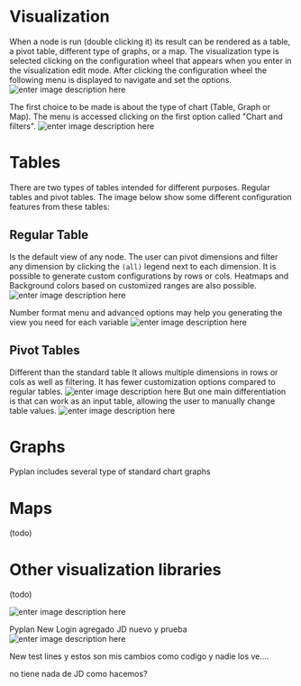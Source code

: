 # Visualization
When a node is run (double clicking it) its result can be rendered as a table, a pivot table, different type of graphs, or a map.
The visualization type is selected clicking on the configuration wheel that appears when you enter in the visualization edit mode. After clicking the configuration wheel the following menu is displayed to navigate and set the options.
![enter image description here](http://img.pyplan.org/viz-edit2.png)

The first choice to be made is about the type of chart (Table, Graph or Map). The menu is accessed clicking on the first option called "Chart and filters".
![enter image description here](http://img.pyplan.org/viz-viz-type1.png)


# Tables
There are two types of tables intended for different purposes. 
Regular tables and pivot tables.
The image below show some different configuration features from these tables:


## Regular Table
Is the default view of any node. The user can pivot dimensions and filter any dimension by clicking the `(all)` legend next to each dimension.
It is possible to generate custom configurations by rows or cols. Heatmaps and Background colors based on customized ranges are also possible.
 ![enter image description here](http://img.pyplan.org/viz-table-standard.png)
 
Number format menu and advanced options may help you generating the view you need for each variable
![enter image description here](http://img.pyplan.org/.png)
## Pivot Tables
Different than the standard table It allows multiple dimensions in rows or cols as well as filtering.
It has fewer customization options compared to regular tables.
![enter image description here](http://img.pyplan.org/viz-tables-dif1.png)
But one main differentiation is that can work as an input table, allowing the user to manually change table values.
![enter image description here](http://img.pyplan.org/viz-edit-table.png)
# Graphs
Pyplan includes several type of standard chart graphs
# Maps
(todo)
# Other visualization libraries
(todo)

![enter image description here](http://img.pyplan.org/Login_nuevo.png)

Pyplan New Login
agregado JD
nuevo y prueba
![enter image description here](http://img.pyplan.org/model-code-tab1.png)

New test lines   y estos son mis cambios como codigo
y nadie los ve....

 no tiene nada de JD como hacemos?
<!--stackedit_data:
eyJoaXN0b3J5IjpbLTk1MDY4NjQ2Miw0NTM5MTkzMDYsMTM5Mj
M2ODUzOCwtNjQ1NzYxMTIzLDEwMTE2OTYzNzIsLTcxNjExMDcz
OCwtMTEyMjg5MDY5NSwtNzQ0OTIwODIxLC0xMTIyODkwNjk1LC
03NDQ5MjA4MjEsLTc3OTAxODYzOSwtMjExODk3NjExMiwxOTQ4
OTc1OTgxLDExNTUwOTEzNzEsLTEwOTU1NzcxNTIsMTE5NjA2NT
cyMSwtMjgyOTM5NDYyLDMzMTU3NTk0OSw2NzUzNjg1MywxNjEx
NjYzOTQ3XX0=
-->